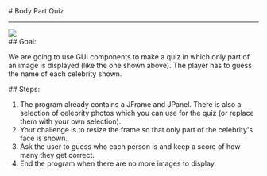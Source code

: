 <body>
<div id="wrap">
<div id="main">
<div id="recipeLeftColumn">
# Body Part Quiz

<hr/>
<img src="images/bodyPart.png"/>
<div id="recipeGoal">
## Goal:


We are going to use GUI components to make a quiz in which only part of an image is displayed (like the one shown above). The player has to guess the name of each celebrity shown.


</div>
</div>
<div id="recipeRightColumn">
<div id="recipeSteps">
## Steps:

<ol id="stepList">
<li>The program already contains a JFrame and JPanel. There is also a selection of celebrity photos which you can use for the quiz (or replace them with your own selection).</li>
<li>Your challenge is to resize the frame so that only part of the celebrity's face is shown. </li>
<li>Ask the user to guess who each person is and keep a score of how many they get correct.

<li>End the program when there are no more images to display.</li>
</li></ol>
<div style="clear:both;"></div>
</div>
</div>
</div>
</div>
<div id="footer">

</div>
</body>